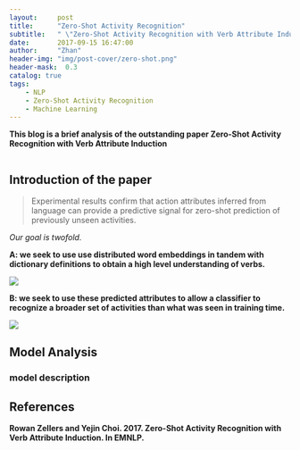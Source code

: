 ```yaml
---
layout:     post
title:      "Zero-Shot Activity Recognition"
subtitle:   " \"Zero-Shot Activity Recognition with Verb Attribute Induction!\""
date:       2017-09-15 16:47:00
author:     "Zhan"
header-img: "img/post-cover/zero-shot.png"
header-mask:  0.3
catalog: true
tags:
    - NLP
    - Zero-Shot Activity Recognition
    - Machine Learning
---
```


**This blog is a brief analysis of the outstanding paper Zero-Shot Activity Recognition with Verb Attribute Induction**

```

```

## Introduction of the paper

> Experimental results confirm that action attributes inferred from language can provide a predictive signal for zero-shot prediction of previously unseen activities.

*Our goal is twofold.*

**A: we seek to use use distributed word embeddings in tandem with dictionary definitions to obtain a high level understanding of verbs.**

![]({{site.baseurl}}/img/in-post/Zero-shot-pics/A.png)

**B: we seek to use these predicted attributes to allow a classifier to recognize a broader set of activities than what was seen in training time.**

![]({{site.baseurl}}/img/in-post/Zero-shot-pics/B.png)

## Model Analysis

### model description

## References

**Rowan Zellers and Yejin Choi. 2017. Zero-Shot Activity Recognition with Verb Attribute Induction. In EMNLP.**